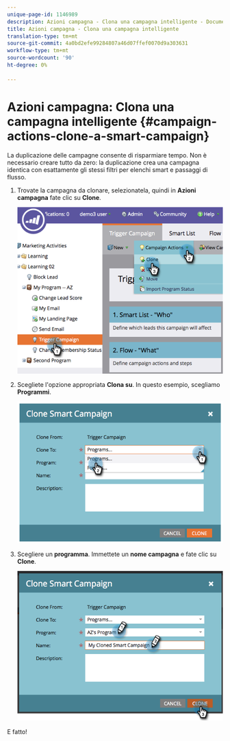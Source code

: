 ```yaml
---
unique-page-id: 1146989
description: Azioni campagna - Clona una campagna intelligente - Documenti Marketo - Documentazione prodotto
title: Azioni campagna - Clona una campagna intelligente
translation-type: tm+mt
source-git-commit: 4a0bd2efe99284807a46d07ffef0070d9a303631
workflow-type: tm+mt
source-wordcount: '90'
ht-degree: 0%

---
```



# Azioni campagna: Clona una campagna intelligente {#campaign-actions-clone-a-smart-campaign}

La duplicazione delle campagne consente di risparmiare tempo. Non è necessario creare tutto da zero: la duplicazione crea una campagna identica con esattamente gli stessi filtri per elenchi smart e passaggi di flusso.

1. Trovate la campagna da clonare, selezionatela, quindi in **Azioni campagna** fate clic su **Clone**.

   ![](assets/image2014-9-22-13-3a56-3a34.png)

1. Scegliete l&#39;opzione appropriata **Clona su**. In questo esempio, scegliamo **Programmi**.

   ![](assets/image2014-9-22-13-3a56-3a56.png)

1. Scegliere un **programma**. Immettete un **nome campagna** e fate clic su **Clone**.

   ![](assets/image2014-9-22-13-3a57-3a9.png)

E fatto!
